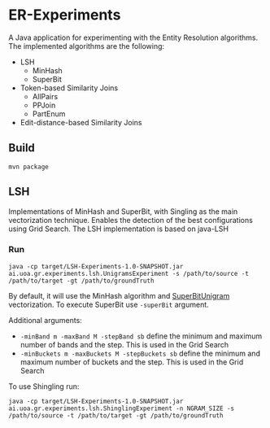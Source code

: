 # ER-Experiments

A Java application for experimenting with the Entity Resolution algorithms. The implemented algorithms are the following:

- LSH
  - MinHash
  - SuperBit
- Token-based Similarity Joins
  - AllPairs
  - PPJoin
  - PartEnum
- Edit-distance-based Similarity Joins

## Build 

    mvn package


## LSH

Implementations of MinHash and SuperBit, with Singling as the main vectorization technique. 
Enables the detection of the best configurations using Grid Search. The LSH implementation is based on java-LSH

### Run

    java -cp target/LSH-Experiments-1.0-SNAPSHOT.jar ai.uoa.gr.experiments.lsh.UnigramsExperiment -s /path/to/source -t /path/to/target -gt /path/to/groundTruth

By default, it will use the MinHash algorithm and [SuperBitUnigram](https://github.com/scify/JedAIToolkit/blob/9f14506d68bc3a2a81b4a83340fea48b91fa9103/src/main/java/org/scify/jedai/textmodels/SuperBitUnigrams.java#L25)
vectorization. To execute SuperBit use `-superBit` argument.

Additional arguments:

- `-minBand m -maxBand M -stepBand sb` define the minimum and maximum number of bands and the step. This is used in the Grid Search
- `-minBuckets m -maxBuckets M -stepBuckets sb` define the minimum and maximum number of buckets and the step. This is used in the Grid Search

To use Shingling run:

    java -cp target/LSH-Experiments-1.0-SNAPSHOT.jar ai.uoa.gr.experiments.lsh.ShinglingExperiment -n NGRAM_SIZE -s /path/to/source -t /path/to/target -gt /path/to/groundTruth
